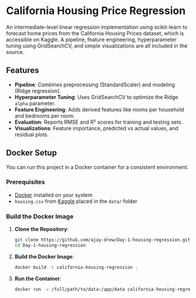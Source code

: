 # California Housing Price Regression

An intermediate-level linear regression implementation using scikit-learn to forecast home prices from the California Housing Prices dataset, which is accessible on Kaggle. A pipeline, feature engineering, hyperparameter tuning using GridSearchCV, and simple visualizations are all included in the source.

## Features
- **Pipeline**: Combines preprocessing (StandardScaler) and modeling (Ridge regression).
- **Hyperparameter Tuning**: Uses GridSearchCV to optimize the Ridge `alpha` parameter.
- **Feature Engineering**: Adds derived features like rooms per household and bedrooms per room.
- **Evaluation**: Reports RMSE and R² scores for training and testing sets.
- **Visualizations**: Feature importance, predicted vs actual values, and residual plots.

## Docker Setup

You can run this project in a Docker container for a consistent environment.

### Prerequisites
- [Docker](https://www.docker.com/get-started) installed on your system
- `housing.csv` from [Kaggle](https://www.kaggle.com/datasets/camnugent/california-housing-prices) placed in the `data/` folder

### Build the Docker Image
1. **Clone the Repository**:
   ```bash
   git clone https://github.com/ajay-drew/Day-1-housing-regression.git
   cd Day-1-housing-regression
   ```
2. **Build the Docker Image**:
    ```bash
    docker build -t california-housing-regression .
    ```
3. **Run the Container**:
    ```bash
    docker run -v /full/path/to/data:/app/data california-housing-regression
    ```

